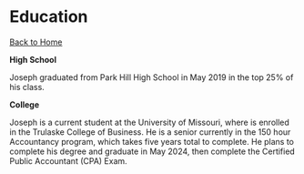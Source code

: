 Education
=========

[Back to Home](https://github.com/JosephAnders4/Midterm-project.git)  

**High School**  

Joseph graduated from Park Hill High School in May 2019 in the top 25% of his class.  

**College**

Joseph is a current student at the University of Missouri, where is enrolled in the Trulaske College of Business. He is a senior currently in the 150 hour Accountancy program, which takes five years total to complete. He plans to complete his degree and graduate in May 2024, then complete the Certified Public Accountant (CPA) Exam.  
